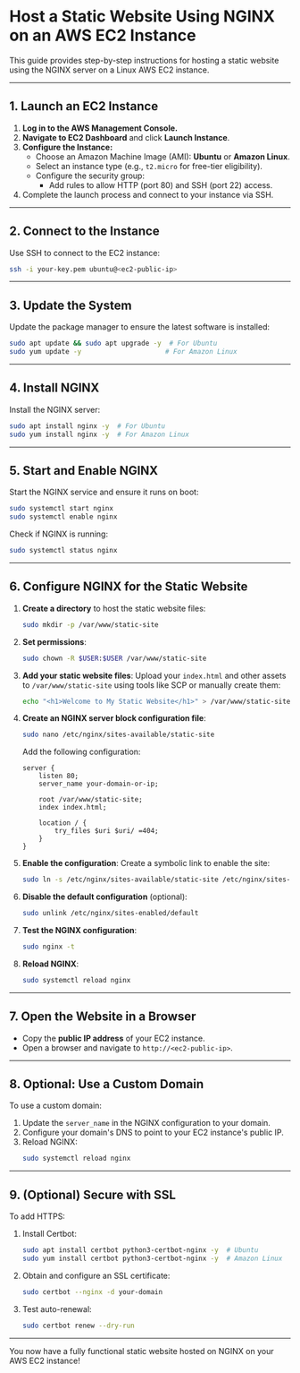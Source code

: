
# Host a Static Website Using NGINX on an AWS EC2 Instance 

This guide provides step-by-step instructions for hosting a static website using the NGINX server on a Linux AWS EC2 instance.

---

## 1. Launch an EC2 Instance
1. **Log in to the AWS Management Console.**
2. **Navigate to EC2 Dashboard** and click **Launch Instance**.
3. **Configure the Instance:**
   - Choose an Amazon Machine Image (AMI): **Ubuntu** or **Amazon Linux**.
   - Select an instance type (e.g., `t2.micro` for free-tier eligibility).
   - Configure the security group:
     - Add rules to allow HTTP (port 80) and SSH (port 22) access.
4. Complete the launch process and connect to your instance via SSH.

---

## 2. Connect to the Instance
Use SSH to connect to the EC2 instance:
```bash
ssh -i your-key.pem ubuntu@<ec2-public-ip>
```

---

## 3. Update the System
Update the package manager to ensure the latest software is installed:
```bash
sudo apt update && sudo apt upgrade -y  # For Ubuntu
sudo yum update -y                     # For Amazon Linux
```

---

## 4. Install NGINX
Install the NGINX server:
```bash
sudo apt install nginx -y  # For Ubuntu
sudo yum install nginx -y  # For Amazon Linux
```

---

## 5. Start and Enable NGINX
Start the NGINX service and ensure it runs on boot:
```bash
sudo systemctl start nginx
sudo systemctl enable nginx
```

Check if NGINX is running:
```bash
sudo systemctl status nginx
```

---

## 6. Configure NGINX for the Static Website
1. **Create a directory** to host the static website files:
   ```bash
   sudo mkdir -p /var/www/static-site
   ```
   
2. **Set permissions**:
   ```bash
   sudo chown -R $USER:$USER /var/www/static-site
   ```

3. **Add your static website files**:
   Upload your `index.html` and other assets to `/var/www/static-site` using tools like SCP or manually create them:
   ```bash
   echo "<h1>Welcome to My Static Website</h1>" > /var/www/static-site/index.html
   ```

4. **Create an NGINX server block configuration file**:
   ```bash
   sudo nano /etc/nginx/sites-available/static-site
   ```
   Add the following configuration:
   ```nginx
   server {
       listen 80;
       server_name your-domain-or-ip;

       root /var/www/static-site;
       index index.html;

       location / {
           try_files $uri $uri/ =404;
       }
   }
   ```

5. **Enable the configuration**:
   Create a symbolic link to enable the site:
   ```bash
   sudo ln -s /etc/nginx/sites-available/static-site /etc/nginx/sites-enabled/
   ```

6. **Disable the default configuration** (optional):
   ```bash
   sudo unlink /etc/nginx/sites-enabled/default
   ```

7. **Test the NGINX configuration**:
   ```bash
   sudo nginx -t
   ```

8. **Reload NGINX**:
   ```bash
   sudo systemctl reload nginx
   ```

---

## 7. Open the Website in a Browser
- Copy the **public IP address** of your EC2 instance.
- Open a browser and navigate to `http://<ec2-public-ip>`.

---

## 8. Optional: Use a Custom Domain
To use a custom domain:
1. Update the `server_name` in the NGINX configuration to your domain.
2. Configure your domain's DNS to point to your EC2 instance's public IP.
3. Reload NGINX:
   ```bash
   sudo systemctl reload nginx
   ```

---

## 9. (Optional) Secure with SSL
To add HTTPS:
1. Install Certbot:
   ```bash
   sudo apt install certbot python3-certbot-nginx -y  # Ubuntu
   sudo yum install certbot python3-certbot-nginx -y  # Amazon Linux
   ```
2. Obtain and configure an SSL certificate:
   ```bash
   sudo certbot --nginx -d your-domain
   ```
3. Test auto-renewal:
   ```bash
   sudo certbot renew --dry-run
   ```

---

You now have a fully functional static website hosted on NGINX on your AWS EC2 instance!
